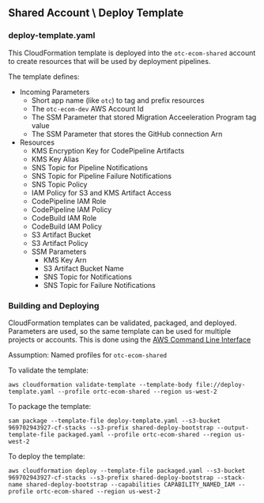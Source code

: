 ## Shared Account \ Deploy Template

### deploy-template.yaml
This CloudFormation template is deployed into the `otc-ecom-shared` account to create resources that will be used by deployment pipelines.

The template defines:
- Incoming Parameters
    - Short app name (like `otc`) to tag and prefix resources
    - The `otc-ecom-dev` AWS Account Id
    - The SSM Parameter that stored Migration Acceeleration Program tag value
    - The SSM Parameter that stores the GitHub connection Arn
- Resources
    - KMS Encryption Key for CodePipeline Artifacts
    - KMS Key Alias
    - SNS Topic for Pipeline Notifications
    - SNS Topic for Pipeline Failure Notifications
    - SNS Topic Policy
    - IAM Policy for S3 and KMS Artifact Access
    - CodePipeline IAM Role
    - CodePipeline IAM Policy
    - CodeBuild IAM Role
    - CodeBuild IAM Policy
    - S3 Artifact Bucket
    - S3 Artifact Policy
    - SSM Parameters
        - KMS Key Arn
        - S3 Artifact Bucket Name
        - SNS Topic for Notifications
        - SNS Topic for Failure Notifications

### Building and Deploying
CloudFormation templates can be validated, packaged, and deployed.  Parameters are used, so the same template can be used for multiple projects or accounts.  This is done using the [AWS Command Line Interface](https://aws.amazon.com/cli/)

Assumption: Named profiles for `otc-ecom-shared`

To validate the template:
```shell
aws cloudformation validate-template --template-body file://deploy-template.yaml --profile ortc-ecom-shared --region us-west-2
```

To package the template:
```shell
sam package --template-file deploy-template.yaml --s3-bucket 969702943927-cf-stacks --s3-prefix shared-deploy-bootstrap --output-template-file packaged.yaml --profile ortc-ecom-shared --region us-west-2
```

To deploy the template:
```shell
aws cloudformation deploy --template-file packaged.yaml --s3-bucket 969702943927-cf-stacks --s3-prefix shared-deploy-bootstrap --stack-name shared-deploy-bootstrap --capabilities CAPABILITY_NAMED_IAM --profile ortc-ecom-shared --region us-west-2
```